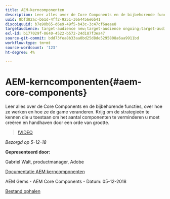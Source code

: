 ```yaml
---
title: AEM-kerncomponenten
description: Leer alles over de Core Components en de bijbehorende functies, over hoe ze werken en hoe ze de game veranderen. Krijg om de strategieën te kennen die u toestaan om het aantal componenten te verminderen u moet creëren en handhaven door een orde van grootte.
uuid: 8bfd82ac-b61d-4ff2-9251-3664456e6b41
discoiquuid: b7e90b65-d6e9-49f5-b43c-3c47cf6aeae8
targetaudience: target-audience new;target-audience ongoing;target-audience upgrader
exl-id: b177029f-0640-4522-b572-24d187f3ea47
source-git-commit: bdd73fea8b33aa0bd25d8de5295808a6aa9911bd
workflow-type: tm+mt
source-wordcount: '123'
ht-degree: 4%

---
```


# AEM-kerncomponenten{#aem-core-components}

Leer alles over de Core Components en de bijbehorende functies, over hoe ze werken en hoe ze de game veranderen. Krijg om de strategieën te kennen die u toestaan om het aantal componenten te verminderen u moet creëren en handhaven door een orde van grootte.

>[!VIDEO](https://video.tv.adobe.com/v/25674/)

*Bezorgd op 5-12-18*

**Gepresenteerd door:**

Gabriel Walt, productmanager, Adobe

[Documentatie AEM kerncomponenten](https://helpx.adobe.com/experience-manager/core-components/user-guide.html)

AEM Gems - AEM Core Components - Datum: 05-12-2018

[Bestand ophalen](assets/aem-gems-aem-sitescorecomponents-12052018.pdf)
